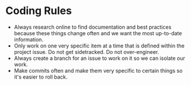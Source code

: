 # Coding Rules

- Always research online to find documentation and best practices because these things change often and we want the most up-to-date information.
- Only work on one very specific item at a time that is defined within the project issue. Do not get sidetracked. Do not over-engineer.
- Always create a branch for an issue to work on it so we can isolate our work.
- Make commits often and make them very specific to certain things so it's easier to roll back.